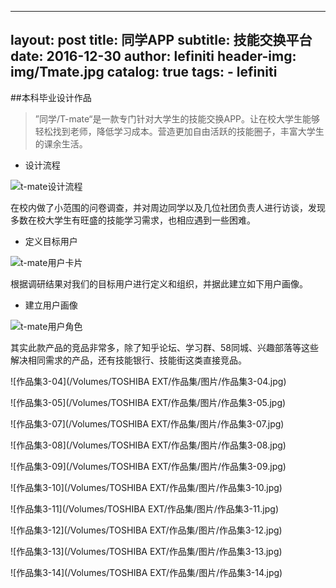 
---
layout:     post
title:      同学APP
subtitle:   技能交换平台
date:       2016-12-30
author:     lefiniti
header-img: img/Tmate.jpg
catalog: true
tags:
    - lefiniti
---

##本科毕业设计作品

> ”同学/T-mate“是一款专门针对大学生的技能交换APP。让在校大学生能够轻松找到老师，降低学习成本。营造更加自由活跃的技能圈子，丰富大学生的课余生活。



+ 设计流程

![t-mate设计流程](/Users/lefiniti/Job/作品集/t-mate设计流程.jpg)

在校内做了小范围的问卷调查，并对周边同学以及几位社团负责人进行访谈，发现多数在校大学生有旺盛的技能学习需求，也相应遇到一些困难。

+ 定义目标用户

![t-mate用户卡片](/Users/lefiniti/Job/作品集/t-mate用户卡片.jpg)

根据调研结果对我们的目标用户进行定义和组织，并据此建立如下用户画像。

+ 建立用户画像

![t-mate用户角色](/Users/lefiniti/Job/作品集/t-mate用户角色.jpg)

其实此款产品的竞品非常多，除了知乎论坛、学习群、58同城、兴趣部落等这些解决相同需求的产品，还有技能银行、技能街这类直接竞品。

![作品集3-04](/Volumes/TOSHIBA EXT/作品集/图片/作品集3-04.jpg)

![作品集3-05](/Volumes/TOSHIBA EXT/作品集/图片/作品集3-05.jpg)



![作品集3-07](/Volumes/TOSHIBA EXT/作品集/图片/作品集3-07.jpg) 

![作品集3-08](/Volumes/TOSHIBA EXT/作品集/图片/作品集3-08.jpg)

![作品集3-09](/Volumes/TOSHIBA EXT/作品集/图片/作品集3-09.jpg)

![作品集3-10](/Volumes/TOSHIBA EXT/作品集/图片/作品集3-10.jpg)

![作品集3-11](/Volumes/TOSHIBA EXT/作品集/图片/作品集3-11.jpg)

![作品集3-12](/Volumes/TOSHIBA EXT/作品集/图片/作品集3-12.jpg)

![作品集3-13](/Volumes/TOSHIBA EXT/作品集/图片/作品集3-13.jpg)

![作品集3-14](/Volumes/TOSHIBA EXT/作品集/图片/作品集3-14.jpg)
